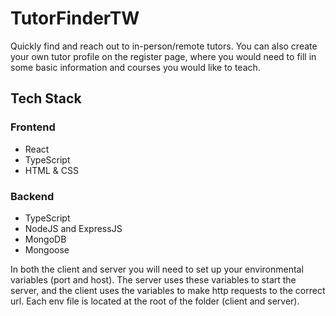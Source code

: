 # TutorFinderTW

Quickly find and reach out to in-person/remote tutors. You can also create your own tutor profile on the register page, where you would need to fill in some basic information and courses you would like to teach.

## Tech Stack

### Frontend

* React
* TypeScript
* HTML & CSS

### Backend

* TypeScript
* NodeJS and ExpressJS
* MongoDB
* Mongoose

In both the client and server you will need to set up your environmental variables (port and host). The server uses these variables to start the server, and the client uses the variables to make http requests to the correct url. Each env file is located at the root of the folder (client and server).

